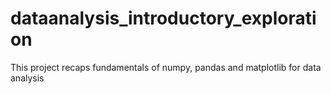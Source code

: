 # dataanalysis_introductory_exploration
This project recaps fundamentals of numpy, pandas and matplotlib for data analysis
